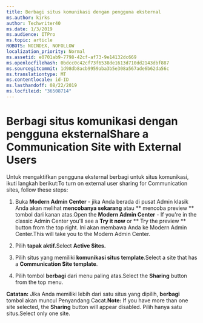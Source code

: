```yaml
---
title: Berbagi situs komunikasi dengan pengguna eksternal
ms.author: kirks
author: Techwriter40
ms.date: 1/3/2019
ms.audience: ITPro
ms.topic: article
ROBOTS: NOINDEX, NOFOLLOW
localization_priority: Normal
ms.assetid: e0701ab9-7798-42cf-af73-9e14132dc669
ms.openlocfilehash: 0bdcc0c42cf73f6538de1613d710dd2143dbf887
ms.sourcegitcommit: 1d98db8acb9959aba3b5e308a567ade6b62da56c
ms.translationtype: MT
ms.contentlocale: id-ID
ms.lasthandoff: 08/22/2019
ms.locfileid: "36508714"
---
```

# <a name="share-a-communication-site-with-external-users"></a><span data-ttu-id="102fb-102">Berbagi situs komunikasi dengan pengguna eksternal</span><span class="sxs-lookup"><span data-stu-id="102fb-102">Share a Communication Site with External Users</span></span>

<span data-ttu-id="102fb-103">Untuk mengaktifkan pengguna eksternal berbagi untuk situs komunikasi, ikuti langkah berikut:</span><span class="sxs-lookup"><span data-stu-id="102fb-103">To turn on external user sharing for Communication sites, follow these steps:</span></span> 
  
1. <span data-ttu-id="102fb-104">Buka **Modern Admin Center** - jika Anda berada di pusat Admin klasik Anda akan melihat **mencobanya sekarang** atau \*\* mencoba preview \*\* tombol dari kanan atas.</span><span class="sxs-lookup"><span data-stu-id="102fb-104">Open the **Modern Admin Center** - If you're in the classic Admin Center you'll see a **Try it now** or \*\* Try the preview \*\* button from the top right.</span></span> <span data-ttu-id="102fb-105">Ini akan membawa Anda ke Modern Admin Center.</span><span class="sxs-lookup"><span data-stu-id="102fb-105">This will take you to the Modern Admin Center.</span></span> 
  
2. <span data-ttu-id="102fb-106">Pilih **tapak aktif.**</span><span class="sxs-lookup"><span data-stu-id="102fb-106">Select **Active Sites.**</span></span>
  
3. <span data-ttu-id="102fb-107">Pilih situs yang memiliki **komunikasi situs template**.</span><span class="sxs-lookup"><span data-stu-id="102fb-107">Select a site that has a **Communication Site template**.</span></span> 
  
4. <span data-ttu-id="102fb-108">Pilih tombol **berbagi** dari menu paling atas.</span><span class="sxs-lookup"><span data-stu-id="102fb-108">Select the **Sharing** button from the top menu.</span></span> 
  
 <span data-ttu-id="102fb-109">**Catatan:** Jika Anda memiliki lebih dari satu situs yang dipilih, **berbagi** tombol akan muncul Penyandang Cacat.</span><span class="sxs-lookup"><span data-stu-id="102fb-109">**Note:** If you have more than one site selected, the **Sharing** button will appear disabled.</span></span> <span data-ttu-id="102fb-110">Pilih hanya satu situs.</span><span class="sxs-lookup"><span data-stu-id="102fb-110">Select only one site.</span></span> 
  

